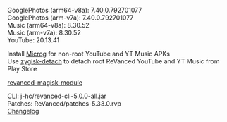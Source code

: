 GooglePhotos (arm64-v8a): 7.40.0.792701077  
GooglePhotos (arm-v7a): 7.40.0.792701077  
Music (arm64-v8a): 8.30.52  
Music (arm-v7a): 8.30.52  
YouTube: 20.13.41  

Install [Microg](https://github.com/ReVanced/GmsCore/releases) for non-root YouTube and YT Music APKs  
Use [zygisk-detach](https://github.com/j-hc/zygisk-detach) to detach root ReVanced YouTube and YT Music from Play Store  

[revanced-magisk-module](https://github.com/j-hc/revanced-magisk-module)
  
CLI: j-hc/revanced-cli-5.0.0-all.jar  
Patches: ReVanced/patches-5.33.0.rvp  
[Changelog](https://github.com/ReVanced/revanced-patches/releases/tag/v5.33.0)  
